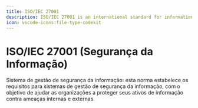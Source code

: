 ```yaml
---
title: ISO/IEC 27001
description: ISO/IEC 27001 is an international standard for information security management systems.
icon: vscode-icons:file-type-codekit
---
```


# ISO/IEC 27001 (Segurança da Informação)

Sistema de gestão de segurança da informação: esta norma estabelece os requisitos para sistemas de gestão de segurança da informação, com o objetivo de ajudar as organizações a proteger seus ativos de informação contra ameaças internas e externas.